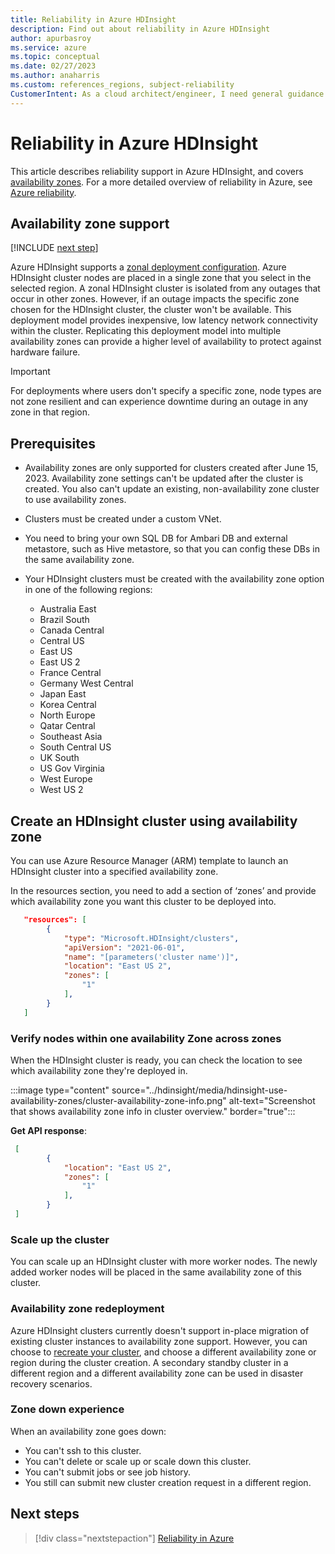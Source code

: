 ```yaml
---
title: Reliability in Azure HDInsight
description: Find out about reliability in Azure HDInsight
author: apurbasroy
ms.service: azure
ms.topic: conceptual
ms.date: 02/27/2023
ms.author: anaharris
ms.custom: references_regions, subject-reliability
CustomerIntent: As a cloud architect/engineer, I need general guidance on migrating HDInsight to using availability zones.
---
```


# Reliability in Azure HDInsight 

This article describes reliability support in Azure HDInsight, and covers [availability zones](#availability-zone-support). For a more detailed overview of reliability in Azure, see [Azure reliability](/azure/architecture/framework/resiliency/overview).


## Availability zone support

[!INCLUDE [next step](includes/reliability-availability-zone-description-include.md)]

Azure HDInsight supports a [zonal deployment configuration](availability-zones-service-support.md#azure-services-with-availability-zone-support). Azure HDInsight cluster nodes are placed in a single zone that you select in the selected region. A zonal HDInsight cluster is isolated from any outages that occur in other zones. However, if an outage impacts the specific zone chosen for the HDInsight cluster, the cluster won't be available.  This deployment model provides inexpensive, low latency network connectivity within the cluster. Replicating this deployment model into multiple availability zones can provide a higher level of availability to protect against hardware failure.

>[!IMPORTANT]
>For deployments where users don't specify a specific zone, node types are not zone resilient and can experience downtime during an outage in any zone in that region.

## Prerequisites

- Availability zones are only supported for clusters created after June 15, 2023. Availability zone settings can't be updated after the cluster is created. You also can't update an existing, non-availability zone cluster to use availability zones.

- Clusters must be created under a custom VNet.
 
- You need to bring your own SQL DB for Ambari DB and external metastore, such as Hive metastore, so that you can config these DBs in the same availability zone.
 
- Your HDInsight clusters must be created with the availability zone option in one of the following regions:

    - Australia East
    - Brazil South
    - Canada Central
    - Central US
    - East US
    - East US 2
    - France Central
    - Germany West Central
    - Japan East
    - Korea Central
    - North Europe
    - Qatar Central
    - Southeast Asia
    - South Central US
    - UK South
    - US Gov Virginia
    - West Europe
    - West US 2


## Create an HDInsight cluster using availability zone

You can use Azure Resource Manager (ARM) template to launch an HDInsight cluster into a specified availability zone. 

In the resources section, you need to add a section of ‘zones’ and provide which availability zone you want this cluster to be deployed into. 

```json
   "resources": [
        {
            "type": "Microsoft.HDInsight/clusters",
            "apiVersion": "2021-06-01",
            "name": "[parameters('cluster name')]",
            "location": "East US 2",
            "zones": [
                "1"
            ],
        }
   ]
```
 
### Verify nodes within one availability Zone across zones

When the HDInsight cluster is ready, you can check the location to see which availability zone they're deployed in.

:::image type="content" source="../hdinsight/media/hdinsight-use-availability-zones/cluster-availability-zone-info.png" alt-text="Screenshot that shows availability zone info in cluster overview." border="true":::

**Get API response**: 

```json
 [
        {
            "location": "East US 2",
            "zones": [
                "1"
            ],
        }
 ]
```

### Scale up the cluster

You can scale up an HDInsight cluster with more worker nodes. The newly added worker nodes will be placed in the same availability zone of this cluster. 

### Availability zone redeployment

Azure HDInsight clusters currently doesn't support in-place migration of existing cluster instances to availability zone support. However, you can choose to [recreate your cluster](#create-an-hdinsight-cluster-using-availability-zone), and choose a different availability zone or region during the cluster creation. A secondary standby cluster in a different region and a different availability zone can be used in disaster recovery scenarios.

### Zone down experience

When an availability zone goes down:

 - You can't ssh to this cluster.
 - You can't delete or scale up or scale down this cluster.
 - You can't submit jobs or see job history.
 - You still can submit new cluster creation request in a different region.


## Next steps

> [!div class="nextstepaction"]
> [Reliability in Azure](availability-zones-overview.md)
